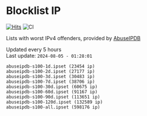 # Blocklist IP

[![Hits](https://hits.seeyoufarm.com/api/count/incr/badge.svg?url=https%3A%2F%2Fgithub.com%2Fborestad%2Fblocklist-ip%2F&count_bg=%2379C83D&title_bg=%23555555&icon=&icon_color=%23E7E7E7&title=hits&edge_flat=false)](https://hits.seeyoufarm.com)  ![CI](https://img.shields.io/github/workflow/status/borestad/blocklist-ip/CI?style=flat-square)

Lists with worst IPv4 offenders, provided by [AbuseIPDB](https://www.abuseipdb.com/)

<!-- FOOTER-PLACEHOLDER -->
Updated every 5 hours<br>
Last update: `2024-08-05 - 01:28:01`
```
abuseipdb-s100-1d.ipset (23454 ip)
abuseipdb-s100-2d.ipset (27177 ip)
abuseipdb-s100-3d.ipset (30483 ip)
abuseipdb-s100-7d.ipset (38706 ip)
abuseipdb-s100-30d.ipset (60675 ip)
abuseipdb-s100-60d.ipset (91167 ip)
abuseipdb-s100-90d.ipset (113651 ip)
abuseipdb-s100-120d.ipset (132589 ip)
abuseipdb-s100-all.ipset (598176 ip)
```
